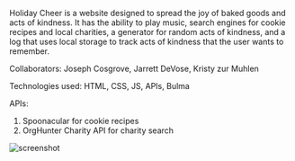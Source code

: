 Holiday Cheer is a website designed to spread the joy of baked goods and acts of kindness. It has the ability to play music, search engines for cookie recipes and local charities, a generator for random acts of kindness, and a log that uses local storage to track acts of kindness that the user wants to remember. 

Collaborators: Joseph Cosgrove, Jarrett DeVose, Kristy zur Muhlen

Technologies used: HTML, CSS, JS, APIs, Bulma

APIs:

1. Spoonacular for cookie recipes
2. OrgHunter Charity API for charity search

![screenshot](assets/images/screencapture-jyc5331-github-io-holiday-cheer-2020-12-09-13_37_53.png)



